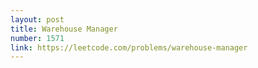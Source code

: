 ```yaml
---
layout: post
title: Warehouse Manager
number: 1571
link: https://leetcode.com/problems/warehouse-manager
---
```

